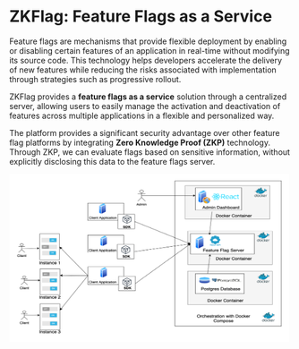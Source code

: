 # ZKFlag: Feature Flags as a Service

Feature flags are mechanisms that provide flexible deployment by 
enabling or disabling certain features of an application in real-time without modifying its source code. This technology helps developers accelerate the delivery of new features while reducing the risks associated with implementation through strategies such as progressive rollout.

ZKFlag provides a **feature flags as a service** solution through a centralized server, allowing users to easily manage the activation and deactivation of features across multiple applications in a flexible and personalized way.

The platform provides a significant security advantage over other feature flag platforms by integrating **Zero Knowledge Proof (ZKP)** technology. Through ZKP, we can evaluate flags based on sensitive information, without explicitly disclosing this data to the feature flags server.

<div style="align: center;">
  <img src="./images/arhitecture_diagram.png" alt="Architecture Diagram" width="500" height="300">
</div>

